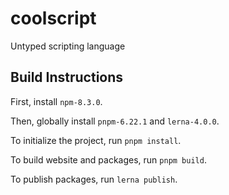 # coolscript

Untyped scripting language

## Build Instructions

First, install `npm-8.3.0`.

Then, globally install `pnpm-6.22.1` and `lerna-4.0.0`.

To initialize the project, run `pnpm install`.

To build website and packages, run `pnpm build`.

To publish packages, run `lerna publish`.
